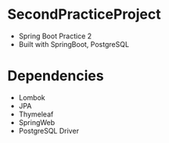 # SecondPracticeProject
- Spring Boot Practice 2
- Built with SpringBoot, PostgreSQL
# Dependencies
- Lombok
- JPA
- Thymeleaf
- SpringWeb
- PostgreSQL Driver
